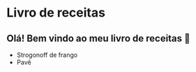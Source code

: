 # Livro de receitas 

## Olá! Bem vindo ao meu livro de receitas :wave:
 - Strogonoff de frango 
 - Pavê



